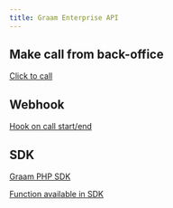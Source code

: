 ```yaml
---
title: Graam Enterprise API
---
```


## Make call from back-office

[Click to call](./click2call-from-backoffice)


## Webhook

[Hook on call start/end](./webhooks) 

## SDK

[Graam PHP SDK](./Graam-php-sdk)

[Function available in SDK](./Graam-enterprise-api)
